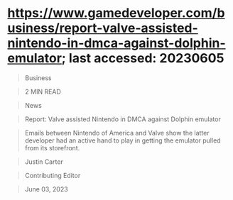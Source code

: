 # https://www.gamedeveloper.com/business/report-valve-assisted-nintendo-in-dmca-against-dolphin-emulator; last accessed: 20230605

> Business

> 2 MIN READ

> News

> Report: Valve assisted Nintendo in DMCA against Dolphin emulator

> Emails between Nintendo of America and Valve show the latter developer had an active hand to play in getting the emulator pulled from its storefront.

> Justin Carter

> Contributing Editor

> June 03, 2023
